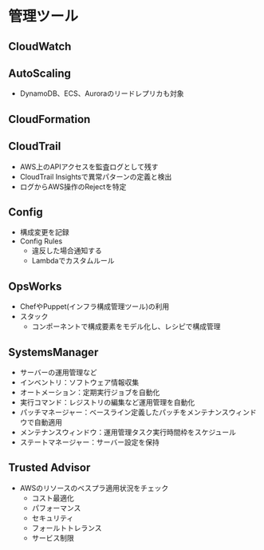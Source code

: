 # 管理ツール

## CloudWatch

## AutoScaling

- DynamoDB、ECS、Auroraのリードレプリカも対象

## CloudFormation

## CloudTrail

- AWS上のAPIアクセスを監査ログとして残す
- CloudTrail Insightsで異常パターンの定義と検出
- ログからAWS操作のRejectを特定

## Config

- 構成変更を記録
- Config Rules
  - 違反した場合通知する
  - Lambdaでカスタムルール

## OpsWorks

- ChefやPuppet(インフラ構成管理ツール)の利用
- スタック
  - コンポーネントで構成要素をモデル化し、レシピで構成管理

## SystemsManager

- サーバーの運用管理など
- インベントリ：ソフトウェア情報収集
- オートメーション：定期実行ジョブを自動化
- 実行コマンド：レジストリの編集など運用管理を自動化
- パッチマネージャー：ベースライン定義したパッチをメンテナンスウィンドウで自動適用
- メンテナンスウィンドウ：運用管理タスク実行時間枠をスケジュール
- ステートマネージャー：サーバー設定を保持

## Trusted Advisor

- AWSのリソースのベスプラ適用状況をチェック
  - コスト最適化
  - パフォーマンス
  - セキュリティ
  - フォールトトレランス
  - サービス制限
